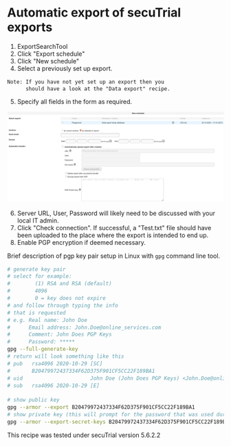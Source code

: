 # Automatic export of secuTrial exports

1. ExportSearchTool
2. Click "Export schedule"
3. Click "New schedule"
4. Select a previously set up export.

```
Note: If you have not yet set up an export then you 
      should have a look at the "Data export" recipe. 
```

5. Specify all fields in the form as required.  

  ![autoexpsetup](fig/setup_auto_export.png)

6. Server URL, User, Password will likely need to be discussed with your local IT admin.
7. Click "Check connection". If successful, a "Test.txt" file should have been uploaded
   to the place where the export is intended to end up.
8. Enable PGP encryption if deemed necessary.

Brief description of pgp key pair setup in Linux with `gpg` command line tool.

``` bash
# generate key pair
# select for example:
#        (1) RSA and RSA (default)
#        4096
#        0 = key does not expire
# and follow through typing the info
# that is requested
# e.g. Real name: John Doe
#      Email address: John.Doe@online_services.com
#      Comment: John Does PGP Keys
#      Password: *****
gpg --full-generate-key
# return will look something like this
# pub   rsa4096 2020-10-29 [SC]
#       B20479972437334F62D375F901CF5CC22F189BA1
# uid                      John Doe (John Does PGP Keys) <John.Doe@online_services.com>
# sub   rsa4096 2020-10-29 [E]

# show public key
gpg --armor --export B20479972437334F62D375F901CF5CC22F189BA1
# show private key (this will prompt for the password that was used during key generation)
gpg --armor --export-secret-keys B20479972437334F62D375F901CF5CC22F189BA1
```

This recipe was tested under secuTrial version 5.6.2.2
